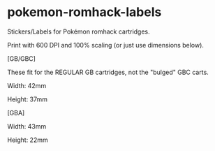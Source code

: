 # pokemon-romhack-labels
Stickers/Labels for Pokémon romhack cartridges.

Print with 600 DPI and 100% scaling (or just use dimensions below).

[GB/GBC]

These fit for the REGULAR GB cartridges, not the "bulged" GBC carts.

Width: 42mm

Height: 37mm

[GBA]

Width: 43mm

Height: 22mm

